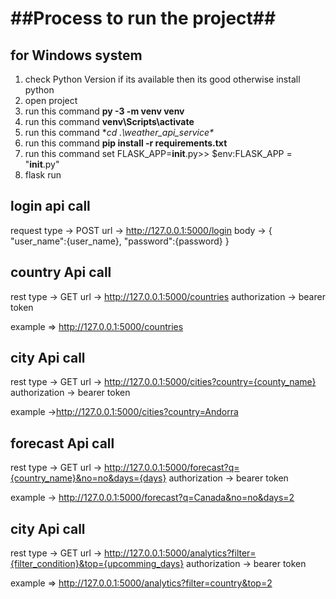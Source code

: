 ##Process to run the project##
===============================================
for Windows system
----------------------------
1) check Python Version if its available then its good otherwise install python
2) open project
3) run this command **py -3 -m venv venv**
4) run this command **venv\Scripts\activate**
5) run this command **cd .\weather_api_service\**
6) run this command **pip install -r requirements.txt**
7) run this command set FLASK_APP=__init__.py>> $env:FLASK_APP = "__init__.py"
8) flask run

login api call
------------------------
request type -> POST
url -> http://127.0.0.1:5000/login
body -> {
    "user_name":{user_name},
    "password":{password}
}


country Api call
--------------------------
rest type -> GET
url -> http://127.0.0.1:5000/countries
authorization -> bearer token

example => http://127.0.0.1:5000/countries

city Api call
--------------------------
rest type -> GET
url -> http://127.0.0.1:5000/cities?country={county_name}
authorization -> bearer token

example ->http://127.0.0.1:5000/cities?country=Andorra

forecast Api call
--------------------------
rest type -> GET
url -> http://127.0.0.1:5000/forecast?q={country_name}&no=no&days={days}
authorization -> bearer token

example -> http://127.0.0.1:5000/forecast?q=Canada&no=no&days=2

city Api call
--------------------------
rest type -> GET
url -> http://127.0.0.1:5000/analytics?filter={filter_condition}&top={upcomming_days}
authorization -> bearer token

example => http://127.0.0.1:5000/analytics?filter=country&top=2
